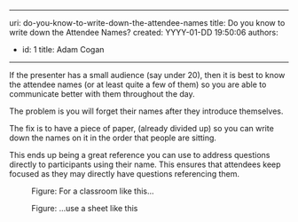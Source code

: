 

---
uri: do-you-know-to-write-down-the-attendee-names
title: Do you know to write down the Attendee Names?
created: YYYY-01-DD 19:50:06
authors:
  - id: 1
    title: Adam Cogan
---




<span class='intro'> <p>If the presenter has a small audience (say under 20), then it is best to know the attendee names (or at least quite a few of them) so you are able to communicate better with them throughout the day. </p><p>The problem is you will forget their names after they introduce themselves. 
</p> </span>

<p>The fix is to have a piece of paper, (already divided up) so you can write down the names on it in the order that people are sitting.</p><p>This ends up being a great reference you can use to address questions directly to participants using their name. This ensures that attendees keep focused as they may directly have questions referencing them.</p><dl class="image"><dt><img src="/PublishingImages/classroom.jpg" alt="" />
   </dt><dd>Figure&#58; For a classroom like this...</dd></dl><dl class="image"><dt><img src="/PublishingImages/names-list.jpg" alt="" />
   </dt><dd>Figure&#58; ...use a sheet like this</dd></dl>


